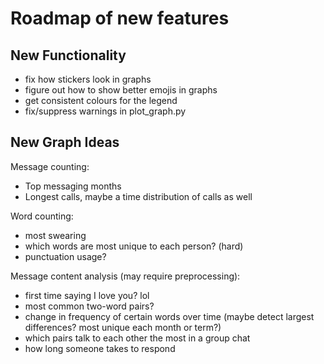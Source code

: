 # Roadmap of new features

## New Functionality

* fix how stickers look in graphs
* figure out how to show better emojis in graphs
* get consistent colours for the legend
* fix/suppress warnings in plot_graph.py

## New Graph Ideas

Message counting:

* Top messaging months
* Longest calls, maybe a time distribution of calls as well

Word counting:

* most swearing
* which words are most unique to each person? (hard)
* punctuation usage?

Message content analysis (may require preprocessing):

* first time saying I love you? lol
* most common two-word pairs?
* change in frequency of certain words over time (maybe detect largest differences? most unique each month or term?)
* which pairs talk to each other the most in a group chat
* how long someone takes to respond
